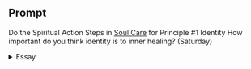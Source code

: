 ---
---

## Prompt

Do the Spiritual Action Steps in [Soul Care] for Principle #1 Identity How important do you think identity is to inner healing? (Saturday)

[Soul Care]: https://read.amazon.com/?asin=B01G4TEB2I

<details>
  <summary>Essay</summary>

  <p>
    I believe identity has a great deal of influence on those whose cultural traditions are tied to it. Personally, identity does not affect the turmoil of my soul much. The struggles I go through are the lessons the Lord has designed specifically for me (1Pet 4:12), with the intent that I will learn and mature through them (James 1:4). Paul accepted that struggles are part of living for the Lord, “our flesh had no rest, but we were troubled on every side; without were fightings, within were fears” (2Cor 7:5). I’m not concerned that there are moments of fear in me; rather, those moments are reminders to trust in Christ’s work at the cross (Phil 3:7-8; Ps 56:3).
  </p>

  <p>
    Focusing on my mercurial feelings (of the heart) to identify its various biases is futile because of my deceitful heart (Jer 17:9; Prov 28:26). I resolve to trust in what Jesus has said and promised rather than how I feel or identify (Heb 13:5; Mat 28:20; John 17:12, 18:9). I agree with the author, “identity is a gift that is received from a loving Father who has adopted you” (p. 72). However, I also can extrapolate this from Paul, “The Spirit itself beareth witness with our spirit, that we are the children of God” (Rom 8:16). The Holy Spirit will act upon my spirit to confirm my status in Christ instead of me trusting in my ability to identify myself as an adopted child of God.
  </p>

  <p>
    I believe that I am a child of God through faith. However, according to John, “Beloved, now are we the sons of God, and it doth not yet appear what we shall be: but we know that, when he shall appear, we shall be like him; for we shall see him as he is” (1Jn 3:2). What this means is that I can’t know the breadth and depth of my status in Christ yet, but I’m comfortable with uncertainty and will continue to trust what Jesus has said concerning me.
  </p>
  <samp>96</samp>
</details>
